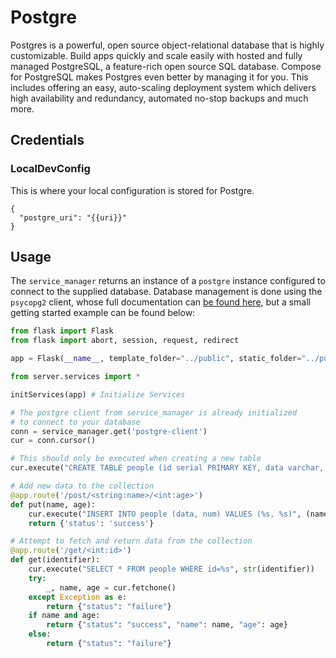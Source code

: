 # Postgre

Postgres is a powerful, open source object-relational database that is highly customizable. Build apps quickly and scale easily with hosted and fully managed PostgreSQL, a feature-rich open source SQL database. Compose for PostgreSQL makes Postgres even better by managing it for you. This includes offering an easy, auto-scaling deployment system which delivers high availability and redundancy, automated no-stop backups and much more.

##  Credentials

###  LocalDevConfig

This is where your local configuration is stored for Postgre.
```
{
  "postgre_uri": "{{uri}}"
}
```

## Usage

The `service_manager` returns an instance of a `postgre` instance configured to connect to the supplied database. Database management is done using the `psycopg2` client, whose full documentation can [be found here](http://initd.org/psycopg/docs/),
but a small getting started example can be found below:

```python
from flask import Flask
from flask import abort, session, request, redirect

app = Flask(__name__, template_folder="../public", static_folder="../public", static_url_path='')

from server.services import *

initServices(app) # Initialize Services

# The postgre client from service_manager is already initialized
# to connect to your database
conn = service_manager.get('postgre-client')
cur = conn.cursor()

# This should only be executed when creating a new table
cur.execute("CREATE TABLE people (id serial PRIMARY KEY, data varchar, num integer);")

# Add new data to the collection
@app.route('/post/<string:name>/<int:age>')
def put(name, age):
	cur.execute("INSERT INTO people (data, num) VALUES (%s, %s)", (name, age))
	return {'status': 'success'}

# Attempt to fetch and return data from the collection
@app.route('/get/<int:id>')
def get(identifier):
	cur.execute("SELECT * FROM people WHERE id=%s", str(identifier))
	try:
		_, name, age = cur.fetchone()
	except Exception as e:
		return {"status": "failure"}
	if name and age:
		return {"status": "success", "name": name, "age": age}
	else:
		return {"status": "failure"}
```
